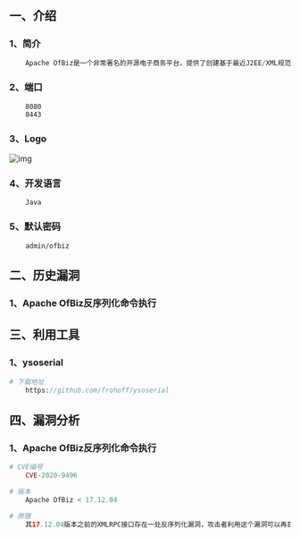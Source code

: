 ## 一、介绍

### 1、简介

```php
	Apache OfBiz是一个非常著名的开源电子商务平台，提供了创建基于最近J2EE/XML规范的技术标准，构建大中型企业、跨平台、跨数据库、跨应用服务器的多层、分布式电子商务类WEB应用程序的组件和工具。包括实体引擎、服务引擎、消息引擎、工作流引擎、规则引擎等。
```

### 2、端口

```
	8080
	8443
```

### 3、Logo

![img](https://ofbiz.apache.org/images/ofbiz_logo.png)

### 4、开发语言

```
	Java
```

### 5、默认密码

```
	admin/ofbiz
```



## 二、历史漏洞

### 1、Apache OfBiz反序列化命令执行



## 三、利用工具

### 1、ysoserial

```php
# 下载地址
	https://github.com/frohoff/ysoserial
```



## 四、漏洞分析

### 1、Apache OfBiz反序列化命令执行

```php
# CVE编号
	CVE-2020-9496
```

```php
# 版本
	Apache OfBiz < 17.12.04
```

```php
# 原理
	其17.12.04版本之前的XMLRPC接口存在一处反序列化漏洞，攻击者利用这个漏洞可以再目标服务器上执行任意命令
```

